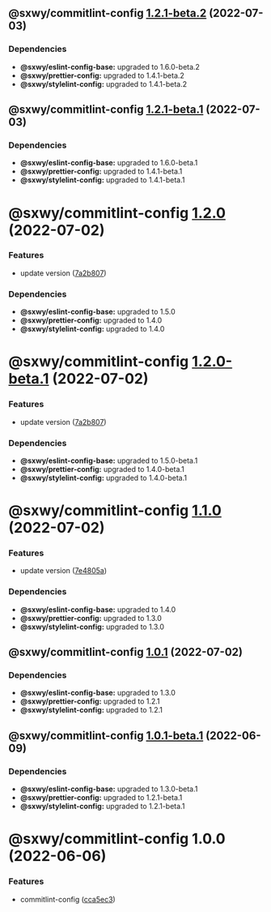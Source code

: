 ## @sxwy/commitlint-config [1.2.1-beta.2](https://github.com/sxwy/standard/compare/@sxwy/commitlint-config@1.2.1-beta.1...@sxwy/commitlint-config@1.2.1-beta.2) (2022-07-03)





### Dependencies

* **@sxwy/eslint-config-base:** upgraded to 1.6.0-beta.2
* **@sxwy/prettier-config:** upgraded to 1.4.1-beta.2
* **@sxwy/stylelint-config:** upgraded to 1.4.1-beta.2

## @sxwy/commitlint-config [1.2.1-beta.1](https://github.com/sxwy/standard/compare/@sxwy/commitlint-config@1.2.0...@sxwy/commitlint-config@1.2.1-beta.1) (2022-07-03)





### Dependencies

* **@sxwy/eslint-config-base:** upgraded to 1.6.0-beta.1
* **@sxwy/prettier-config:** upgraded to 1.4.1-beta.1
* **@sxwy/stylelint-config:** upgraded to 1.4.1-beta.1

# @sxwy/commitlint-config [1.2.0](https://github.com/sxwy/standard/compare/@sxwy/commitlint-config@1.1.0...@sxwy/commitlint-config@1.2.0) (2022-07-02)


### Features

* update version ([7a2b807](https://github.com/sxwy/standard/commit/7a2b80790c5429888dff064f1feafb748a308f31))





### Dependencies

* **@sxwy/eslint-config-base:** upgraded to 1.5.0
* **@sxwy/prettier-config:** upgraded to 1.4.0
* **@sxwy/stylelint-config:** upgraded to 1.4.0

# @sxwy/commitlint-config [1.2.0-beta.1](https://github.com/sxwy/standard/compare/@sxwy/commitlint-config@1.1.0...@sxwy/commitlint-config@1.2.0-beta.1) (2022-07-02)


### Features

* update version ([7a2b807](https://github.com/sxwy/standard/commit/7a2b80790c5429888dff064f1feafb748a308f31))





### Dependencies

* **@sxwy/eslint-config-base:** upgraded to 1.5.0-beta.1
* **@sxwy/prettier-config:** upgraded to 1.4.0-beta.1
* **@sxwy/stylelint-config:** upgraded to 1.4.0-beta.1

# @sxwy/commitlint-config [1.1.0](https://github.com/sxwy/standard/compare/@sxwy/commitlint-config@1.0.1...@sxwy/commitlint-config@1.1.0) (2022-07-02)


### Features

* update version ([7e4805a](https://github.com/sxwy/standard/commit/7e4805ac5bf883932297cf88f796e9735e0f4e2f))





### Dependencies

* **@sxwy/eslint-config-base:** upgraded to 1.4.0
* **@sxwy/prettier-config:** upgraded to 1.3.0
* **@sxwy/stylelint-config:** upgraded to 1.3.0

## @sxwy/commitlint-config [1.0.1](https://github.com/sxwy/standard/compare/@sxwy/commitlint-config@1.0.0...@sxwy/commitlint-config@1.0.1) (2022-07-02)





### Dependencies

* **@sxwy/eslint-config-base:** upgraded to 1.3.0
* **@sxwy/prettier-config:** upgraded to 1.2.1
* **@sxwy/stylelint-config:** upgraded to 1.2.1

## @sxwy/commitlint-config [1.0.1-beta.1](https://github.com/sxwy/standard/compare/@sxwy/commitlint-config@1.0.0...@sxwy/commitlint-config@1.0.1-beta.1) (2022-06-09)





### Dependencies

* **@sxwy/eslint-config-base:** upgraded to 1.3.0-beta.1
* **@sxwy/prettier-config:** upgraded to 1.2.1-beta.1
* **@sxwy/stylelint-config:** upgraded to 1.2.1-beta.1

# @sxwy/commitlint-config 1.0.0 (2022-06-06)


### Features

* commitlint-config ([cca5ec3](https://github.com/sxwy/standard/commit/cca5ec343f14d5d666d08681b725c03d3a4277d8))
